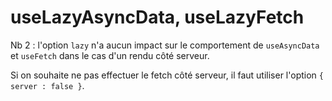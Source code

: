# useLazyAsyncData, useLazyFetch

Nb 2 : l'option `lazy` n'a aucun impact sur le comportement de `useAsyncData` et `useFetch` dans le cas d'un rendu côté serveur.

Si on souhaite ne pas effectuer le fetch côté serveur, il faut utiliser l'option `{ server : false }`.
